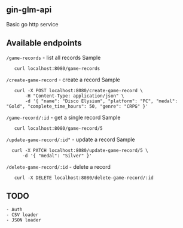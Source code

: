 ## gin-glm-api

Basic go http service

## Available endpoints
 `/game-records` - list all records
 Sample
 ```
    curl localhost:8080/game-records
 ```

 `/create-game-record` - create a record
 Sample
 ```
    curl -X POST localhost:8080/create-game-record \
        -H "Content-Type: application/json" \
        -d '{ "name": "Disco Elysium", "platform": "PC", "medal": "Gold", "complete_time_hours": 50, "genre": "CRPG" }'
 ```

 `/game-record/:id` - get a single record
 Sample
 ```
    curl localhost:8080/game-record/5
 ```

 `/update-game-record/:id"` - update a record
  Sample
  ```
    curl -X PATCH localhost:8080/update-game-record/5 \
        -d '{ "medal": "Silver" }'
  ```

 `/delete-game-record/:id` - delete a record
 ```
    curl -X DELETE localhost:8080/delete-game-record/:id
 ```

 ## TODO
    - Auth
    - CSV loader
    - JSON loader
